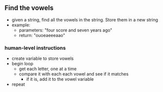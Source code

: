 ## Find the vowels

- given a string, find all the vowels in the string.  Store them in a new string
- example:
	- parameters: "four score and seven years ago"
	- return: "ouoeaeeeaao"

### human-level instructions
- create variable to store vowels
- begin loop
	- get each letter, one at a time
	- compare it with each each vowel and see if it matches
		- if it is, add it to the vowel variable
- repeat
